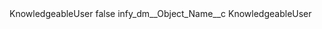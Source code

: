 <?xml version="1.0" encoding="UTF-8"?>
<CustomMetadata xmlns="http://soap.sforce.com/2006/04/metadata" xmlns:xsi="http://www.w3.org/2001/XMLSchema-instance" xmlns:xsd="http://www.w3.org/2001/XMLSchema">
    <label>KnowledgeableUser</label>
    <protected>false</protected>
    <values>
        <field>infy_dm__Object_Name__c</field>
        <value xsi:type="xsd:string">KnowledgeableUser</value>
    </values>
</CustomMetadata>
